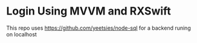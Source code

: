 # Login Using MVVM and RXSwift

This repo uses https://github.com/yeetsies/node-sql for a backend runing on localhost
